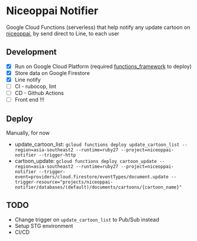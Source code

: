 # Niceoppai Notifier

Google Cloud Functions (serverless) that help notify any update cartoon on [niceoppai](https://niceoppai.net), by send direct to Line, to each user

## Development

- [x] Run on Google Cloud Platform (required [functions_framework](https://github.com/GoogleCloudPlatform/functions-framework-ruby) to deploy)
- [x] Store data on Google Firestore
- [x] Line notify
- [ ] CI - rubocop, lint
- [ ] CD - Github Actions
- [ ] Front end !!!

## Deploy

Manually, for now

- update_cartoon_list: `gcloud functions deploy update_cartoon_list --region=asia-southeast2 --runtime=ruby27 --project=niceoppai-notifier --trigger-http`
- cartoon_update: `gcloud functions deploy cartoon_update --region=asia-southeast2 --runtime=ruby27 --project=niceoppai-notifier --trigger-event=providers/cloud.firestore/eventTypes/document.update --trigger-resource="projects/niceoppai-notifier/databases/(default)/documents/cartoons/{cartoon_name}"`

## TODO

- Change trigger on `update_cartoon_list` to Pub/Sub instead
- Setup STG environment
- CI/CD

